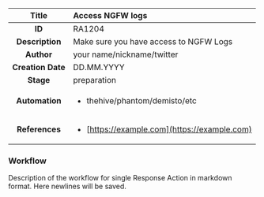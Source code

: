 | Title                       |  Access NGFW logs         |
|:---------------------------:|:--------------------|
| **ID**                      | RA1204            |
| **Description**             | Make sure you have access to NGFW Logs   |
| **Author**                  | your name/nickname/twitter        |
| **Creation Date**           | DD.MM.YYYY |
| **Stage**                   | preparation         |
| **Automation** |<ul><li>thehive/phantom/demisto/etc</li></ul>|
| **References** |<ul><li>[https://example.com](https://example.com)</li></ul>|

### Workflow

Description of the workflow for single Response Action in markdown format.
Here newlines will be saved.
